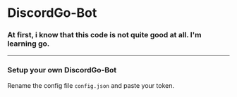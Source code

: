 # DiscordGo-Bot
### At first, i know that this code is not quite good at all. I'm learning go.

---

### Setup your own DiscordGo-Bot

Rename the config file `config.json` and paste your token.
